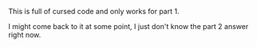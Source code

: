 This is full of cursed code and only works for part 1. 

I might come back to it at some point, I just don't know the part 2 answer right now.